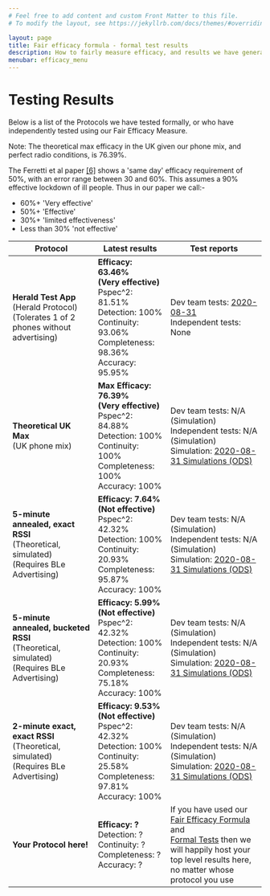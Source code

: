 ```yaml
---
# Feel free to add content and custom Front Matter to this file.
# To modify the layout, see https://jekyllrb.com/docs/themes/#overriding-theme-defaults

layout: page
title: Fair efficacy formula - formal test results
description: How to fairly measure efficacy, and results we have generated.
menubar: efficacy_menu
---
```


# Testing Results

Below is a list of the Protocols we have tested formally, or who have independently tested
using our Fair Efficacy Measure.

Note: The theoretical max efficacy in the UK given our phone mix, and perfect radio conditions, is 76.39%.

The Ferretti et al paper [[6]](/paper/bibliography#a-6) shows a 'same day' efficacy requirement of 50%,
with an error range between 30 and 60%. This assumes a 90% effective lockdown of ill people. 
Thus in our paper we call:-

- 60%+ 'Very effective'
- 50%+ 'Effective'
- 30%+ 'limited effectiveness'
- Less than 30% 'not effective'

|Protocol|Latest results|Test reports|
|---|---|---|
|<b>Herald Test App</b><br>(Herald Protocol)<br>(Tolerates 1 of 2 phones without advertising)|<b>Efficacy: 63.46%<br>(Very effective)</b><br>Pspec^2: 81.51%<br>Detection: 100%<br>Continuity: 93.06%<br>Completeness: 98.36%<br>Accuracy: 95.95%|Dev team tests: [2020-08-31](/results/herald-2020-08-31)<br>Independent tests: None|
|<b>Theoretical UK Max</b><br>(UK phone mix)|<b>Max Efficacy: 76.39%<br>(Very effective)</b><br>Pspec^2: 84.88%<br>Detection: 100%<br>Continuity: 100%<br>Completeness: 100%<br>Accuracy: 100%|Dev team tests: N/A (Simulation)<br>Independent tests: N/A (Simulation)<br>Simulation: [2020-08-31 Simulations (ODS)](/documents/protocols-paper-synthetic-data.ods)|
|<b>5-minute annealed, exact RSSI</b><br>(Theoretical, simulated)<br>(Requires BLe Advertising)|<b>Efficacy: 7.64%<br>(Not effective)</b><br>Pspec^2: 42.32%<br>Detection: 100%<br>Continuity: 20.93%<br>Completeness: 95.87%<br>Accuracy: 100%|Dev team tests: N/A (Simulation)<br>Independent tests: N/A (Simulation)<br>Simulation: [2020-08-31 Simulations (ODS)](/documents/protocols-paper-synthetic-data.ods)|
|<b>5-minute annealed, bucketed RSSI</b><br>(Theoretical, simulated)<br>(Requires BLe Advertising)|<b>Efficacy: 5.99%<br>(Not effective)</b><br>Pspec^2: 42.32%<br>Detection: 100%<br>Continuity: 20.93%<br>Completeness: 75.18%<br>Accuracy: 100%|Dev team tests: N/A (Simulation)<br>Independent tests: N/A (Simulation)<br>Simulation: [2020-08-31 Simulations (ODS)](/documents/protocols-paper-synthetic-data.ods)|
|<b>2-minute exact, exact RSSI</b><br>(Theoretical, simulated)<br>(Requires BLe Advertising)|<b>Efficacy: 9.53%<br>(Not effective)</b><br>Pspec^2: 42.32%<br>Detection: 100%<br>Continuity: 25.58%<br>Completeness: 97.81%<br>Accuracy: 100%|Dev team tests: N/A (Simulation)<br>Independent tests: N/A (Simulation)<br>Simulation: [2020-08-31 Simulations (ODS)](/documents/protocols-paper-synthetic-data.ods)|
|<b>Your Protocol here!</b>|<b>Efficacy: ?</b><br>Detection: ?<br>Continuity: ?<br>Completeness: ?<br>Accuracy: ?|If you have used our [Fair Efficacy Formula](/efficacy/paper) and <br>[Formal Tests](/efficacy/method) then we will happily host your <br>top level results here, no matter whose protocol you use|